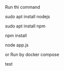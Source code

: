 Run thi command

sudo apt install nodejs

sudo apt install npm

npm install

node app.js

or Run by docker compose

test
